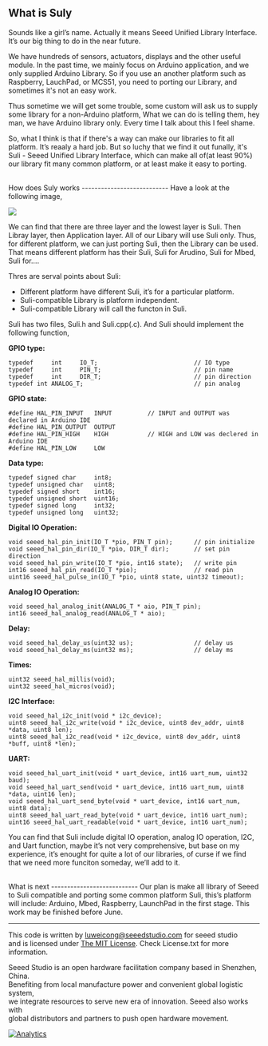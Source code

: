 What is Suly
-----------------
Sounds like a girl’s name. Actually it means Seeed Unified Library Interface. It’s our big thing to do in the near future. 

We have hundreds of sensors, actuators, displays and the other useful module. In the past time, we mainly focus on Arduino application, and we only supplied Arduino Library. So if you use an another platform such as Raspberry, LauchPad, or MCS51, you need to porting our Library, and sometimes it's not an easy work. 

Thus sometime we will get some trouble, some custom will ask us to supply some library for a non-Arduino platform, What we can do is telling them, hey man, we have Arduino library only. Every time I talk about this I feel shame. 

So, what I think is that if there's a way can make our libraries to fit all platform. It’s reaaly a hard job. But so luchy that we find it out funally, it's Suli - Seeed Unified Library Interface, which can make all of(at least 90%) our library fit many common platform, or at least make it easy to porting. 





<br>
How does Suly works
---------------------------
Have a look at the following image,

![](http://www.seeedstudio.com/wiki/images/b/b1/Suly_layer.jpg)

We can find that there are three layer and the lowest layer is Suli. Then Libray layer, then Application layer. All of our Libary will use Suli only. Thus, for different platform, we can just porting Suli, then the Library can be used. That means different platform has their Suli, Suli for Arudino, Suli for Mbed, Suli for.... 

Thres are serval points about Suli:

- Different platform have different Suli, it’s for a particular platform.
- Suli-compatible Library is platform independent.
- Suli-compatible Library will call the functon in Suli.

Suli has two files, Suli.h and Suli.cpp(.c). And Suli should implement the following function,

**GPIO type:**

	typedef     int     IO_T;                           // IO type
	typedef     int     PIN_T;                          // pin name
	typedef     int     DIR_T;                          // pin direction
	typedef int ANALOG_T;                               // pin analog

**GPIO state:**

	#define HAL_PIN_INPUT   INPUT          // INPUT and OUTPUT was declared in Arduino IDE
	#define HAL_PIN_OUTPUT  OUTPUT
	#define HAL_PIN_HIGH    HIGH           // HIGH and LOW was declered in Arduino IDE
	#define HAL_PIN_LOW     LOW


**Data type:**

	typedef signed char     int8;
	typedef unsigned char   uint8;
	typedef signed short    int16;
	typedef unsigned short  uint16;
	typedef signed long     int32;
	typedef unsigned long   uint32;

**Digital IO Operation:**

	void seeed_hal_pin_init(IO_T *pio, PIN_T pin);      // pin initialize
	void seeed_hal_pin_dir(IO_T *pio, DIR_T dir);       // set pin direction
	void seeed_hal_pin_write(IO_T *pio, int16 state);   // write pin
	int16 seeed_hal_pin_read(IO_T *pio);                // read pin
	uint16 seeed_hal_pulse_in(IO_T *pio, uint8 state, uint32 timeout);

**Analog IO Operation:**

	void seeed_hal_analog_init(ANALOG_T * aio, PIN_T pin);
	int16 seeed_hal_analog_read(ANALOG_T * aio);

**Delay:**

	void seeed_hal_delay_us(uint32 us);                 // delay us
	void seeed_hal_delay_ms(uint32 ms);                 // delay ms

**Times:**

	uint32 seeed_hal_millis(void);
	uint32 seeed_hal_micros(void);

**I2C Interface:**

	void seeed_hal_i2c_init(void * i2c_device);
	uint8 seeed_hal_i2c_write(void * i2c_device, uint8 dev_addr, uint8 *data, uint8 len);
	uint8 seeed_hal_i2c_read(void * i2c_device, uint8 dev_addr, uint8 *buff, uint8 *len);

**UART:**

	void seeed_hal_uart_init(void * uart_device, int16 uart_num, uint32 baud);
	void seeed_hal_uart_send(void * uart_device, int16 uart_num, uint8 *data, uint16 len);
	void seeed_hal_uart_send_byte(void * uart_device, int16 uart_num, uint8 data);
	uint8 seeed_hal_uart_read_byte(void * uart_device, int16 uart_num);
	uint16 seeed_hal_uart_readable(void * uart_device, int16 uart_num);

You can find that Suli include digital IO operation, analog IO operation, I2C, and Uart function, maybe it’s not very comprehensive, but base on my experience, it’s enought for quite a lot of our libraries, of curse if we find that we need more funciton someday, we’ll add to it. 





<br>
What is next
---------------------------
Our plan is make all library of Seeed to Suli compatible and porting some common platform Suli, this’s platform will include: Arduino, Mbed, Raspberry, LaunchPad in the first stage. This work may be finished before June. 






<br>

----

This code is written by luweicong@seeedstudio.com for seeed studio<br>
and is licensed under [The MIT License](http://opensource.org/licenses/mit-license.php). Check License.txt for more information.<br>

Seeed Studio is an open hardware facilitation company based in Shenzhen, China. <br>
Benefiting from local manufacture power and convenient global logistic system, <br>
we integrate resources to serve new era of innovation. Seeed also works with <br>
global distributors and partners to push open hardware movement.<br>




[![Analytics](https://ga-beacon.appspot.com/UA-46589105-3/Tick_Tock_Shield_V2)](https://github.com/igrigorik/ga-beacon)